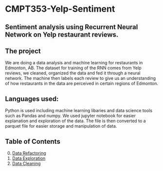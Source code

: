 # CMPT353-Yelp-Sentiment


## Sentiment analysis using Recurrent Neural Network on Yelp restaurant reviews.

## The project
We are doing a data analysis and machine learning for restaurants in Edmonton, AB.
The dataset for training of the RNN comes from Yelp reviews, we cleaned, organized the data and fed it through a neural network.
The machine then labels each review to give us an understanding of how restaurants in the data are perceived in certain regions of Edmonton.


## Languages used:
Python is used including machine learning libaries and data science tools such as Pandas and numpy.
We used jupyter notebook for easier explanation and exploration of the data.
The file is then converted to a parquet file for easier storage and manipulation of data.

## Table of Contents
0. [Data Refactoring](https://github.com/ksjhe/CMPT353-Yelp-Sentiment/blob/main/0.Data%20Refactor.ipynb)
1. [Data Exploration](https://github.com/ksjhe/CMPT353-Yelp-Sentiment/blob/main/1.Explore.ipynb)
2. [Data Cleaning](https://github.com/ksjhe/CMPT353-Yelp-Sentiment/blob/main/2.Clean.ipynb)
